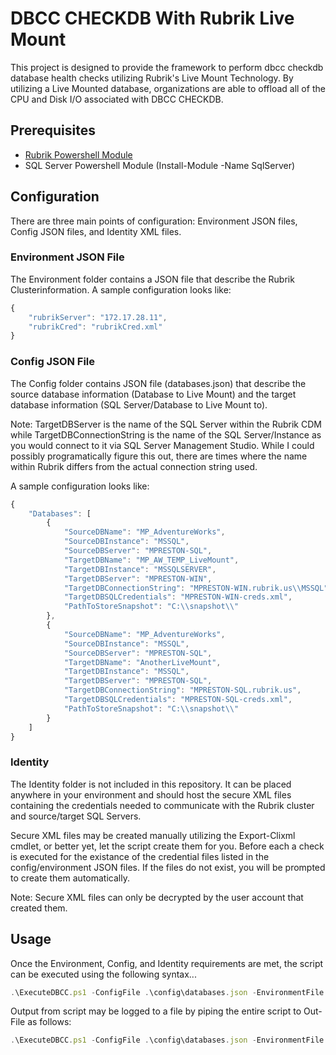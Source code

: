 # DBCC CHECKDB With Rubrik Live Mount

This project is designed to provide the framework to perform dbcc checkdb database health checks utilizing Rubrik's Live Mount Technology. By utilizing a Live Mounted database, organizations are able to offload all of the CPU and Disk I/O associated with DBCC CHECKDB.

## Prerequisites
 - [Rubrik Powershell Module](https://github.com/rubrikinc/PowerShell-Module)
 - SQL Server Powershell Module (Install-Module -Name SqlServer)
 
## Configuration

There are three main points of configuration: Environment JSON files, Config JSON files, and Identity XML files.

### Environment JSON File

The Environment folder contains a JSON file that describe the Rubrik Clusterinformation. A sample configuration looks like:
```javascript
{
    "rubrikServer": "172.17.28.11",
    "rubrikCred": "rubrikCred.xml"
}
```
### Config JSON File

The Config folder contains JSON file (databases.json) that describe the source database information (Database to Live Mount) and the target database information (SQL Server/Database to Live Mount to). 

Note: TargetDBServer is the name of the SQL Server within the Rubrik CDM while TargetDBConnectionString is the name of the SQL Server/Instance as you would connect to it via SQL Server Management Studio. While I could possibly programatically figure this out, there are times where the name within Rubrik differs from the actual connection string used.  

A sample configuration looks like:
```javascript
{
    "Databases": [
        {
            "SourceDBName": "MP_AdventureWorks",
            "SourceDBInstance": "MSSQL",
            "SourceDBServer": "MPRESTON-SQL",
            "TargetDBName": "MP_AW_TEMP_LiveMount",
            "TargetDBInstance": "MSSQLSERVER",
            "TargetDBServer": "MPRESTON-WIN",
            "TargetDBConnectionString": "MPRESTON-WIN.rubrik.us\\MSSQL",
            "TargetDBSQLCredentials": "MPRESTON-WIN-creds.xml",
            "PathToStoreSnapshot": "C:\\snapshot\\"
        },
        {
            "SourceDBName": "MP_AdventureWorks",
            "SourceDBInstance": "MSSQL",
            "SourceDBServer": "MPRESTON-SQL",
            "TargetDBName": "AnotherLiveMount",
            "TargetDBInstance": "MSSQL",
            "TargetDBServer": "MPRESTON-SQL",
            "TargetDBConnectionString": "MPRESTON-SQL.rubrik.us",
            "TargetDBSQLCredentials": "MPRESTON-SQL-creds.xml",
            "PathToStoreSnapshot": "C:\\snapshot\\"
        }
    ]
}
```
### Identity

The Identity folder is not included in this repository. It can be placed anywhere in your environment and should host the secure XML files containing the credentials needed to communicate with the Rubrik cluster and source/target SQL Servers.

Secure XML files may be created manually utilizing the Export-Clixml cmdlet, or better yet, let the script create them for you. Before each a check is executed for the existance of the credential files listed in the config/environment JSON files. If the files do not exist, you will be prompted to create them automatically.

Note: Secure XML files can only be decrypted by the user account that created them.

## Usage

Once the Environment, Config, and Identity requirements are met, the script can be executed using the following syntax...
```javascript
.\ExecuteDBCC.ps1 -ConfigFile .\config\databases.json -EnvironmentFile .\environment\environment.json -IdentityPath .\identity
```
Output from script may be logged to a file by piping the entire script to Out-File as follows:
```javascript
.\ExecuteDBCC.ps1 -ConfigFile .\config\databases.json -EnvironmentFile .\environment\environment.json -IdentityPath .\identity | Out-File C:\scriptoutput.txt
```
